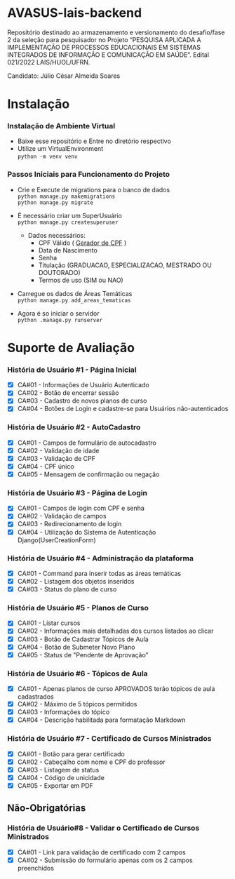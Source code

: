 # AVASUS-lais-backend
Repositório destinado ao armazenamento e versionamento do desafio/fase 2 da seleção para pesquisador no Projeto “PESQUISA APLICADA A IMPLEMENTAÇÃO DE PROCESSOS EDUCACIONAIS EM SISTEMAS INTEGRADOS DE INFORMAÇÃO E COMUNICAÇÃO EM SAÚDE”. Edital 021/2022 LAIS/HUOL/UFRN.

Candidato: Júlio César Almeida Soares

# Instalação
### Instalação de Ambiente Virtual
- Baixe esse repositório e Entre no diretório respectivo
- Utilize um VirtualEnvironment<br>
`python -m venv venv`


### Passos Iniciais para Funcionamento do Projeto
 - Crie e Execute de migrations para o banco de dados<br>
`python manage.py makemigrations`<br>
`python manage.py migrate`

- É necessário criar um SuperUsuário<br>
`python manage.py createsuperuser`
	- Dados necessários:
		- CPF Válido ( [Gerador de CPF](https://www.4devs.com.br/gerador_de_cpf) )
		- Data de Nascimento
		- Senha
        - Titulação (GRADUACAO, ESPECIALIZACAO, MESTRADO OU DOUTORADO)
        - Termos de uso (SIM ou NAO)

- Carregue os dados de Áreas Temáticas<br>
`python manage.py add_areas_tematicas`

- Agora é so iniciar o servidor<br>
`python .manage.py runserver`

# Suporte de Avaliação
### História de Usuário #1 - Página Inicial
 - [x] CA#01 - Informações de Usuário Autenticado
 - [x] CA#02 - Botão de encerrar sessão
 - [x] CA#03 - Cadastro de novos planos de curso
 - [x] CA#04 - Botões de Login e cadastre-se para Usuários não-autenticados

### História de Usuário #2 - AutoCadastro
 - [x] CA#01 - Campos de formulário de autocadastro
 - [x] CA#02 - Validação de idade
 - [x] CA#03 - Validação de CPF
 - [x] CA#04 - CPF único
 - [x] CA#05 - Mensagem de confirmação ou negação

### História de Usuário #3 - Página de Login
 - [x] CA#01 - Campos de login com CPF e senha
 - [x] CA#02 - Validação de campos
 - [x] CA#03 - Redirecionamento de login
 - [x] CA#04 - Utilização do Sistema de Autenticação Django(UserCreationForm)

### História de Usuário #4 - Administração da plataforma
 - [x] CA#01 - Command para inserir todas as áreas temáticas
 - [x] CA#02 - Listagem dos objetos inseridos
 - [x] CA#03 - Status do plano de curso
 
 ### História de Usuário #5 - Planos de Curso
 - [x] CA#01 - Listar cursos
 - [x] CA#02 - Informações mais detalhadas dos cursos listados ao clicar
 - [x] CA#03 - Botão de Cadastrar Tópicos de Aula
 - [x] CA#04 - Botão de Submeter Novo Plano
 - [x] CA#05 - Status de "Pendente de Aprovação"
 
 ### História de Usuário #6 - Tópicos de Aula
 - [x] CA#01 - Apenas planos de curso APROVADOS terão tópicos de aula cadastrados
 - [x] CA#02 - Máximo de 5 tópicos permitidos
 - [x] CA#03 - Informações do tópico
 - [x] CA#04 - Descrição habilitada para formatação Markdown
 
 ### História de Usuário #7 - Certificado de Cursos Ministrados
 - [x] CA#01 - Botão para gerar certificado
 - [x] CA#02 - Cabeçalho com nome e CPF do professor
 - [x] CA#03 - Listagem de status
 - [x] CA#04 - Código de unicidade
 - [x] CA#05 - Exportar em PDF

## Não-Obrigatórias
### História de Usuário#8 - Validar o Certificado de Cursos Ministrados
 - [x] CA#01 - Link para validação de certificado com 2 campos
 - [x] CA#02 - Submissão do formulário apenas com os 2 campos preenchidos
